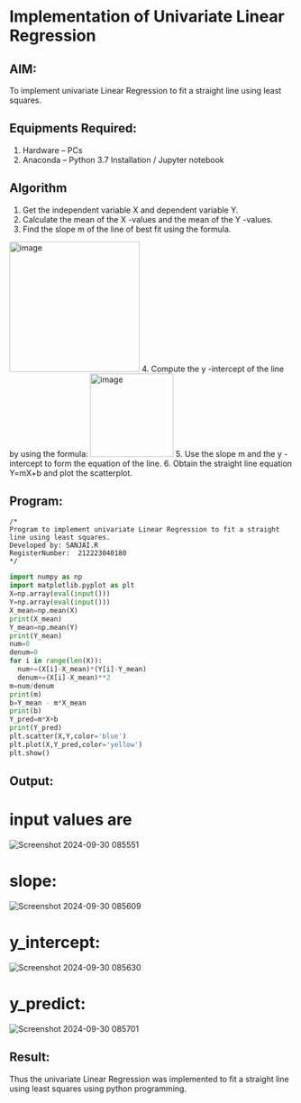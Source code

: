# Implementation of Univariate Linear Regression
## AIM:
To implement univariate Linear Regression to fit a straight line using least squares.

## Equipments Required:
1. Hardware – PCs
2. Anaconda – Python 3.7 Installation / Jupyter notebook

## Algorithm
1. Get the independent variable X and dependent variable Y.
2. Calculate the mean of the X -values and the mean of the Y -values.
3. Find the slope m of the line of best fit using the formula. 
<img width="231" alt="image" src="https://user-images.githubusercontent.com/93026020/192078527-b3b5ee3e-992f-46c4-865b-3b7ce4ac54ad.png">
4. Compute the y -intercept of the line by using the formula:
<img width="148" alt="image" src="https://user-images.githubusercontent.com/93026020/192078545-79d70b90-7e9d-4b85-9f8b-9d7548a4c5a4.png">
5. Use the slope m and the y -intercept to form the equation of the line.
6. Obtain the straight line equation Y=mX+b and plot the scatterplot.

## Program:
```
/*
Program to implement univariate Linear Regression to fit a straight line using least squares.
Developed by: SANJAI.R
RegisterNumber:  212223040180
*/
```
```py
import numpy as np
import matplotlib.pyplot as plt
X=np.array(eval(input()))
Y=np.array(eval(input()))
X_mean=np.mean(X)
print(X_mean)
Y_mean=np.mean(Y)
print(Y_mean)
num=0
denum=0
for i in range(len(X)):
  num+=(X[i]-X_mean)*(Y[i]-Y_mean)
  denum+=(X[i]-X_mean)**2
m=num/denum
print(m)
b=Y_mean - m*X_mean
print(b)
Y_pred=m*X+b
print(Y_pred)
plt.scatter(X,Y,color='blue')
plt.plot(X,Y_pred,color='yellow') 
plt.show()

```
## Output:
# input values are
![Screenshot 2024-09-30 085551](https://github.com/user-attachments/assets/8dea49a0-e663-4fc8-ab43-4fdbeea2a799)
# slope:
![Screenshot 2024-09-30 085609](https://github.com/user-attachments/assets/03d0351c-f044-4c74-8ac3-82b1a80121cc)
# y_intercept:
![Screenshot 2024-09-30 085630](https://github.com/user-attachments/assets/65c95efc-9c76-4cf4-8092-0a4c8a595b05)


# y_predict:
![Screenshot 2024-09-30 085701](https://github.com/user-attachments/assets/b9f38855-3f4d-48fc-9a7f-d3fac6508436)




## Result:
Thus the univariate Linear Regression was implemented to fit a straight line using least squares using python programming.
